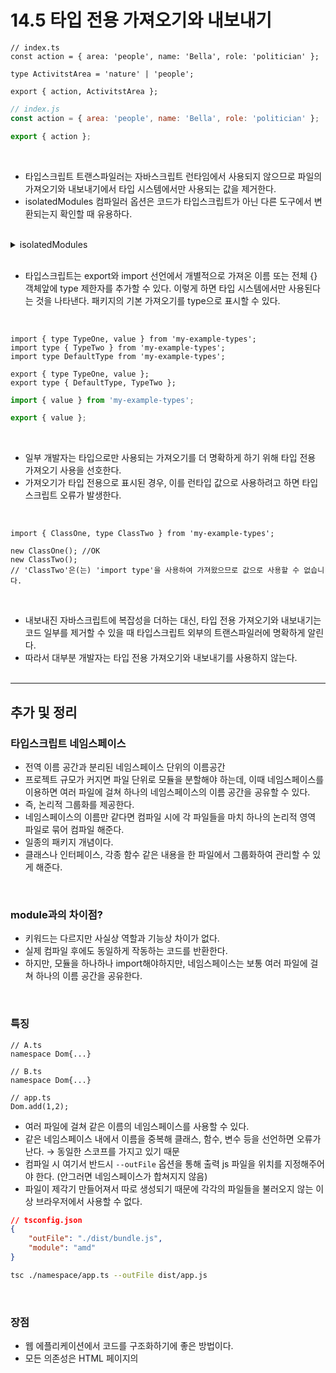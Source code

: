 # 14.5 타입 전용 가져오기와 내보내기

```tsx
// index.ts
const action = { area: 'people', name: 'Bella', role: 'politician' };

type ActivitstArea = 'nature' | 'people';

export { action, ActivitstArea };
```

```jsx
// index.js
const action = { area: 'people', name: 'Bella', role: 'politician' };

export { action };
```
<br/>

- 타입스크립트 트랜스파일러는 자바스크립트 런타임에서 사용되지 않으므로 파일의 가져오기와 내보내기에서 타입 시스템에서만 사용되는 값을 제거한다.
- isolatedModules 컴파일러 옵션은 코드가 타입스크립트가 아닌 다른 도구에서 변환되는지 확인할 때 유용하다.

<br/>

<details><summary>isolatedModules</summary>
<ul>
  <li>소스코드 파일에서 import 또는export를 사용하면 그 파일은 모듈이 된다.</li>
 <li>만약 import / export를 하지 않으면 그 파일은 전역 공간으로 정의된다.</li>
 <li>`isolatedModules: true` 로 설정하면 프로젝트 내에 모든 각가의 소스코드 파일을 모듈로 만든다.</li>
 <li>모듈로 소스코드를 작성하지 않을 경우 에러를 출력한다.</li>
 <li>한 번에 하나의 파일에서만 작동하는 바벨과 같은 외부 트랜스파일러를 사용할 경우 `true`로 설정해놓는 것이 좋다. </li>
  </ul>
</details>
<br/>

- 타입스크립트는 export와 import 선언에서 개별적으로 가져온 이름 또는 전체 {} 객체앞에 type 제한자를 추가할 수 있다. 이렇게 하면 타입 시스템에서만 사용된다는 것을 나타낸다. 패키지의 기본 가져오기를 type으로 표시할 수 있다.
<br/>

```tsx
import { type TypeOne, value } from 'my-example-types';
import type { TypeTwo } from 'my-example-types';
import type DefaultType from 'my-example-types';

export { type TypeOne, value };
export type { DefaultType, TypeTwo };
```

```jsx
import { value } from 'my-example-types';

export { value };
```
<br/>

- 일부 개발자는 타입으로만 사용되는 가져오기를 더 명확하게 하기 위해 타입 전용 가져오기 사용을 선호한다.
- 가져오기가 타입 전용으로 표시된 경우, 이를 런타입 값으로 사용하려고 하면 타입스크립트 오류가 발생한다.

<br/>

```tsx
import { ClassOne, type ClassTwo } from 'my-example-types';

new ClassOne(); //OK
new ClassTwo();
// 'ClassTwo'은(는) 'import type'을 사용하여 가져왔으므로 값으로 사용할 수 없습니다.
```
<br/>

- 내보내진 자바스크립트에 복잡성을 더하는 대신, 타입 전용 가져오기와 내보내기는 코드 일부를 제거할 수 있을 때 타입스크립트 외부의 트랜스파일러에 명확하게 알린다.
- 따라서 대부분 개발자는 타입 전용 가져오기와 내보내기를 사용하지 않는다.
<br/><br/>
---

## 추가 및 정리

### 타입스크립트 네임스페이스

- 전역 이름 공간과 분리된 네임스페이스 단위의 이름공간
- 프로젝트 규모가 커지면 파일 단위로 모듈을 분할해야 하는데, 이때 네임스페이스를 이용하면 여러 파일에 걸쳐 하나의 네임스페이스의 이름 공간을 공유할 수 있다.
- 즉, 논리적 그룹화를 제공한다.
- 네임스페이스의 이름만 같다면 컴파일 시에 각 파일들을 마치 하나의 논리적 영역 파일로 묶어 컴파일 해준다.
- 일종의 패키지 개념이다.
- 클래스나 인터페이스, 각종 함수 같은 내용을 한 파일에서 그룹화하여 관리할 수 있게 해준다.

<br/>

### module과의 차이점?

- 키워드는 다르지만 사실상 역할과 기능상 차이가 없다.
- 실제 컴파일 후에도 동일하게 작동하는 코드를 반환한다.
- 하지만, 모듈을 하나하나 import해야하지만, 네임스페이스는 보통 여러 파일에 걸쳐 하나의 이름 공간을 공유한다.
<br/>

### 특징

```tsx
// A.ts
namespace Dom{...}

// B.ts
namespace Dom{...}

// app.ts
Dom.add(1,2);
```

- 여러 파일에 걸쳐 같은 이름의 네임스페이스를 사용할 수 있다.
- 같은 네임스페이스 내에서 이름을 중복해 클래스, 함수, 변수 등을 선언하면 오류가 난다. → 동일한 스코프를 가지고 있기 때문
- 컴파일 시 여기서 반드시 `--outFile` 옵션을 통해 출력 js 파일을 위치를 지정해주어야 한다. (안그러면 네임스페이스가 합쳐지지 않음)
- 파일이 제각기 만들어져서 따로 생성되기 때문에 각각의 파일들을 불러오지 않는 이상 브라우저에서 사용할 수 없다.

```json
// tsconfig.json
{
    "outFile": "./dist/bundle.js",
    "module": "amd"
}
```

```bash
tsc ./namespace/app.ts --outFile dist/app.js
```
<br/>

### 장점

- 웹 에플리케이션에서 코드를 구조화하기에 좋은 방법이다.
- 모든 의존성은 HTML 페이지의 <script> 태그로 포함합니다.
- `<script src="dist/bundle.js"></script>`처럼 한 파일만 불러오게 된다.
 
### 단점

- 번거롭다
- 공식문서에서도 ES Module를 사용하라고 권장하고 있다.
- 의존성들이 불러오지 않았는데 오류 메세지를 발생시키지 않고 정상적으로 자바스크립트로 트랜스파일하는 경우가 있다. 
<br/>

## 내부 모듈과 외부 모듈

- 타입스크립트는 내부모듈과 외부모듈 2가지 모듈을 사용한다.
- 둘의 차이는 module-loader의 의존성 여부이다.
<br/>

### 내부 모듈

- 타입스크립트의 특유한 모듈 방법
- 다른 모듈로더에 의존하지 않고 타입스크립트 컴파일 시 이름이 명명된 JS 오브젝트를 생성함으로써 모듈화 한다
- 즉, 이름을 붙이는 네임스페이스를 생성한다.

```ts
/* namespace를 참조하는 TS 파일 */
/// <reference path="Validation.ts" />
/// <reference path="LettersOnlyValidator.ts" />
/// <reference path="ZipCodeValidator.ts" />
```

```js

<!-- something.html 컴파일된 Javascript에 의존하고 있음 -->
<script src="Validation.js" type="text/javascript" />
<script src="LettersOnlyValidator.js" type="text/javascript" />
<script src="ZipCodeValidator.js" type="text/javascript" />
<script src="Test.js" type="text/javascript" />
```
<br/>

- 컴파일된 JS에서 module-loader에 의존하지 않기 때문에 전역 스코프에 오브젝트로 명명된다.
- 글로벌 네임스페이스를 망칠 수도 있으며 규모가 큰 프로젝트일수록 네임스페이스를 식별하기 어려워질 수 있다.

```js
/* JS로 컴파일 된 내부모듈, 스크립트 파일이기 때문에 글로벌 스코프에 선언된다. */
var MyConsole;

(function (MyConsole) {
    function log(msg) {
        console.log(msg);
    }
    MyConsole.log = log;
})(MyConsole || (MyConsole = {}));

MyConsole.log("MyConsole");
```
<br/>

### 외부 모듈

- 다른 모듈로더에 의존 (ES Module, CommonJS(Node), Require.js(AMD))
```js
/* 컴파일 된 js, ESModule에 의존하고 있는 것을 볼 수 있다.*/
import * as express from "express";
```
<br/>

### 타입스크립트 특징

- top-level(아무것으로도 감싸지지 않은 최상위 레벨)에 export가 존재하면 해당 ts파일을 모듈 파일로 생각한다.
- 파일의 top-level에 아무런 import나 export가 존재하지 않는다면 TS는 파일을 모듈이 아닌 스크립트 파일로 생각하고 이는 일반적인 JS파일과 같이 파일 내에 생성된 변수는 window, global과 같은 전역 스코프에 영향을 미치게 된다.
<br/>

## 네임 스페이스를 이용하는 모듈 방법
```ts
namespace MyConsole {
  export function log(msg) {
    console.log(msg);
  }
}

MyConsole.log("MyConsole");
```
- `/// <reference path="MyConsole.ts" />`을 사용해 모듈에 접근한다.
- 같은 Namespace에 선언되어있더라도 다른파일에서 사용하기 위해서는 내보내는 변수, 클래스, 함수등에 export 키워드를 붙여줘야한다

<br/>

## declare module과 declare namespace

- `declare` 키워드는 타입스크립트 컴파일러에게 특정한 변수가 있다고 선언하는 키워드로 전역변수를 사용하거나 `.d.ts` 파일을 만들때 사용한다.
- 2가지 모듈 선언 방법
  1. `declare module "buffer" {}`
  2. `declare module buffer {}`
- 1번은 외부 모듈을 정의하는 방법 (문자열 O)
- 2번은 내부 모듈을 정의히는 방법 (문자열 X)
- 2번은 namespace가 생기고나서 `declare namespace buffer {}`로 변경되었다
